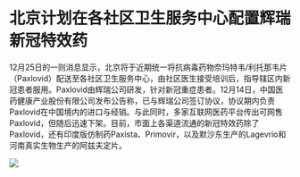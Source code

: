 # 北京计划在各社区卫生服务中心配置辉瑞新冠特效药

12月25日的一则消息显示，北京将于近期统一将抗病毒药物奈玛特韦/利托那韦片（Paxlovid）配送至各社区卫生服务中心，由社区医生接受培训后，指导辖区内新冠患者服用。Paxlovid由辉瑞公司研发，针对新冠重症患者。12月14日，中国医药健康产业股份有限公司发布公告称，已与辉瑞公司签订协议，协议期内负责Paxlovid在中国境内的进口与经销。与此同时，多家互联网医药平台传出可网售Paxlovid，但随后迅速下架。目前，市面上各渠道流通的新冠特效药除了Paxlovid，还有印度版仿制药Paxista、Primovir，以及默沙东生产的Lagevrio和河南真实生物生产的阿兹夫定片。

![](https://inews.gtimg.com/news_bt/OY_0VY2BoJwPMuU9rC8_8QnlHXuMz4xBZFutZTtnIapB8AA/1000)

